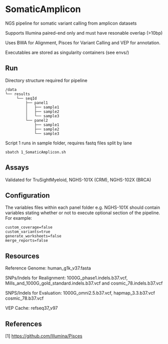 # SomaticAmplicon

NGS pipeline for somatic variant calling from amplicon datasets

Supports Illumina paired-end only and must have resonable overlap (>10bp)

Uses BWA for Alignment, Pisces for Variant Calling and VEP for annotation.

Executables are stored as singularity containers (see envs/)


## Run

Directory structure required for pipeline

```
/data
└── results
     └── seqId
         ├── panel1
         │   ├── sample1
         │   ├── sample2
         │   └── sample3
         └── panel2
             ├── sample1
             ├── sample2
             └── sample3
```
Script 1 runs in sample folder, requires fastq files split by lane

```
sbatch 1_SomaticAmplicon.sh

```

## Assays

Validated for TruSightMyeloid, NGHS-101X (CRM), NGHS-102X (BRCA)

## Configuration

The variables files within each panel folder e.g. NGHS-101X should contain variables stating whether or not to execute optional section of the pipeline. For example:

```
custom_coverage=false
custom_variants=true
generate_worksheets=false
merge_reports=false

```


## Resources

Reference Genome: human_g1k_v37.fasta

SNPs/Indels for Realignment: 1000G_phase1.indels.b37.vcf, Mills_and_1000G_gold_standard.indels.b37.vcf and cosmic_78.indels.b37.vcf

SNPS/Indels for Evaluation: 1000G_omni2.5.b37.vcf, hapmap_3.3.b37.vcf cosmic_78.b37.vcf

VEP Cache: refseq37_v97

## References

[1] https://github.com/Illumina/Pisces





